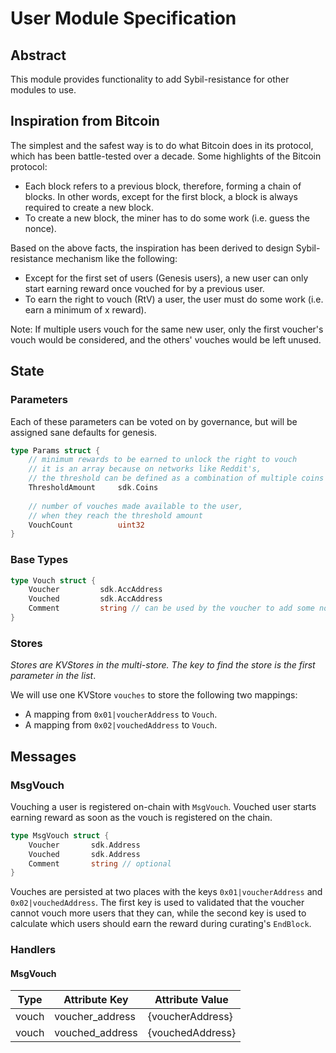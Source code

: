 # User Module Specification

## Abstract

This module provides functionality to add Sybil-resistance for other modules to use.

## Inspiration from Bitcoin

The simplest and the safest way is to do what Bitcoin does in its protocol, which has been battle-tested over a decade. Some highlights of the Bitcoin protocol:

- Each block refers to a previous block, therefore, forming a chain of blocks. In other words, except for the first block, a block is always required to create a new block.
- To create a new block, the miner has to do some work (i.e. guess the nonce).

Based on the above facts, the inspiration has been derived to design Sybil-resistance mechanism like the following:

- Except for the first set of users (Genesis users), a new user can only start earning reward once vouched for by a previous user.
- To earn the right to vouch (RtV) a user, the user must do some work (i.e. earn a minimum of x reward).

Note: If multiple users vouch for the same new user, only the first voucher's vouch would be considered, and the others' vouches would be left unused.

## State

### Parameters

Each of these parameters can be voted on by governance, but will be assigned sane defaults for genesis.

```go
type Params struct {
    // minimum rewards to be earned to unlock the right to vouch
    // it is an array because on networks like Reddit's,
    // the threshold can be defined as a combination of multiple coins
    ThresholdAmount     sdk.Coins
    
    // number of vouches made available to the user,
    // when they reach the threshold amount
    VouchCount          uint32
}
```

### Base Types

```go
type Vouch struct {
	Voucher         sdk.AccAddress
    Vouched         sdk.AccAddress
    Comment         string // can be used by the voucher to add some notes
}
```

### Stores

_Stores are KVStores in the multi-store. The key to find the store is the first parameter in the list_.

We will use one KVStore `vouches` to store the following two mappings:

- A mapping from `0x01|voucherAddress` to `Vouch`.
- A mapping from `0x02|vouchedAddress` to `Vouch`.

## Messages

### MsgVouch

Vouching a user is registered on-chain with `MsgVouch`. Vouched user starts earning reward as soon as the vouch is registered on the chain.

```go
type MsgVouch struct {
	Voucher       sdk.Address
	Vouched       sdk.Address
	Comment       string // optional
}
```

Vouches are persisted at two places with the keys `0x01|voucherAddress` and `0x02|vouchedAddress`. The first key is used to validated that the voucher cannot vouch more users that they can, while the second key is used to calculate which users should earn the reward during curating's `EndBlock`.

### Handlers

#### MsgVouch

| Type  | Attribute Key   | Attribute Value  |
| ----- | --------------- | ---------------- |
| vouch | voucher_address | {voucherAddress} |
| vouch | vouched_address | {vouchedAddress} |
